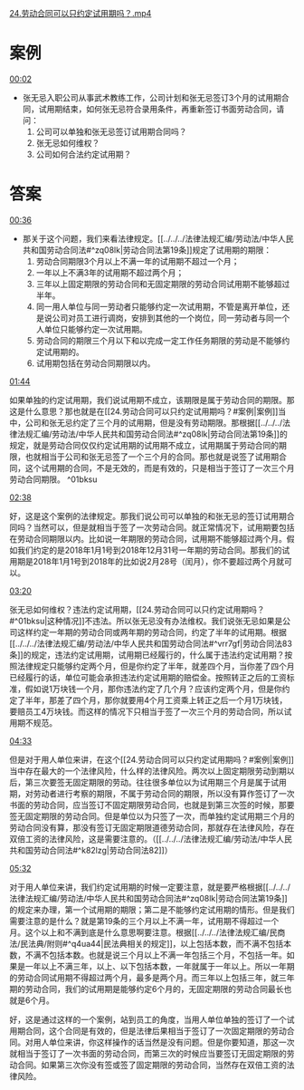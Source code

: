 [24.劳动合同可以只约定试用期吗？.mp4](file:///E:%5C法律实务%5CA314【游本春】【20小时200讲】劳动纠纷维权指南及企业风控管控宝典（200讲劳动合同签订法律风险防范与合规管理）%5C24.劳动合同可以只约定试用期吗？.mp4)
# 案例
[00:02](file:///E:%5C法律实务%5CA314【游本春】【20小时200讲】劳动纠纷维权指南及企业风控管控宝典（200讲劳动合同签订法律风险防范与合规管理）%5C24.劳动合同可以只约定试用期吗？.mp4#t=00:02)

- 张无忌入职公司从事武术教练工作，公司计划和张无忌签订3个月的试用期合同，试用期结束，如何张无忌符合录用条件，再重新签订书面劳动合同，请问：
	1. 公司可以单独和张无忌签订试用期合同吗？
	2. 张无忌如何维权？
	3. 公司如何合法约定试用期？
# 答案
[00:36](file:///E:%5C法律实务%5CA314【游本春】【20小时200讲】劳动纠纷维权指南及企业风控管控宝典（200讲劳动合同签订法律风险防范与合规管理）%5C24.劳动合同可以只约定试用期吗？.mp4#t=00:36)

- 那关于这个问题，我们来看法律规定。[[../../../法律法规汇编/劳动法/中华人民共和国劳动合同法#^zq08lk|劳动合同法第19条]]规定了试用期的期限：
	1. 劳动合同期限3个月以上不满一年的试用期不超过一个月；
	2. 一年以上不满3年的试用期不超过两个月；
	3. 三年以上固定期限的劳动合同和无固定期限的劳动合同试用期不能够超过半年。
	4. 同一用人单位与同一劳动者只能够约定一次试用期，不管是离开单位，还是说公司对员工进行调岗，安排到其他的一个岗位，同一劳动者与同一个人单位只能够约定一次试用期。
	5. 劳动合同的期限三个月以下和以完成一定工作任务期限的劳动是不能够约定试用期的。
	6. 试用期包括在劳动合同期限以内。

[01:44](file:///E:%5C法律实务%5CA314【游本春】【20小时200讲】劳动纠纷维权指南及企业风控管控宝典（200讲劳动合同签订法律风险防范与合规管理）%5C24.劳动合同可以只约定试用期吗？.mp4#t=01:44)

如果单独的约定试用期，我们说试用期不成立，该期限是属于劳动合同的期限。那这是什么意思？那也就是在[[24.劳动合同可以只约定试用期吗？#案例|案例]]当中，公司和张无忌约定了三个月的试用期，但是没有劳动期限。那根据[[../../../法律法规汇编/劳动法/中华人民共和国劳动合同法#^zq08lk|劳动合同法第19条]]的规定，就是劳动合同仅仅约定试用期的试用期不成立，试用期属于劳动合同的期限，也就相当于公司和张无忌签了一个三个月的合同。那也就是说签了试用期合同，这个试用期的合同，不是无效的，而是有效的，只是相当于签订了一次三个月劳动合同期限。 ^01bksu

[02:38](file:///E:%5C法律实务%5CA314【游本春】【20小时200讲】劳动纠纷维权指南及企业风控管控宝典（200讲劳动合同签订法律风险防范与合规管理）%5C24.劳动合同可以只约定试用期吗？.mp4#t=02:38)

好，这是这个案例的法律规定。那我们说公司可以单独的和张无忌的签订试用期合同吗？当然可以，但是就相当于签了一次劳动合同。就正常情况下，试用期要包括在劳动合同期限以内。比如说一年期限的劳动合同，试用期不能够超过两个月。假如我们约定的是2018年1月1号到2018年12月31号一年期的劳动合同。那我们的试用期是2018年1月1号到2018年的比如说2月28号（闰月），你不要超过两个月就可以。

[03:20](file:///E:%5C法律实务%5CA314【游本春】【20小时200讲】劳动纠纷维权指南及企业风控管控宝典（200讲劳动合同签订法律风险防范与合规管理）%5C24.劳动合同可以只约定试用期吗？.mp4#t=03:20)

张无忌如何维权？违法约定试用期，[[24.劳动合同可以只约定试用期吗？#^01bksu|这种情况]]不违法。所以张无忌没有办法维权。我们说张无忌如果是公司这样约定一年期的劳动合同或两年期的劳动合同，约定了半年的试用期。根据[[../../../法律法规汇编/劳动法/中华人民共和国劳动合同法#^vrr7gf|劳动合同法83条]]的规定，违法约定试用期，试用期已经履行的，什么属于违法约定试用期？按照法律规定只能够约定两个月，但是你约定了半年，就差四个月，当你差了四个月已经履行的话，单位可能会承担违法约定试用期的赔偿金。按照转正之后的工资标准，假如说1万块钱一个月，那你违法约定了几个月？应该约定两个月，但是你约定了半年，那差了四个月，那你就要用4个月工资乘上转正之后一个月1万块钱，要赔员工4万块钱。而这样的情况下只相当于签了一次三个月的劳动合同，所以试用期不规范。

[04:33](file:///E:/%5C%E6%B3%95%E5%BE%8B%E5%AE%9E%E5%8A%A1%5CA314%E3%80%90%E6%B8%B8%E6%9C%AC%E6%98%A5%E3%80%91%E3%80%9020%E5%B0%8F%E6%97%B6200%E8%AE%B2%E3%80%91%E5%8A%B3%E5%8A%A8%E7%BA%A0%E7%BA%B7%E7%BB%B4%E6%9D%83%E6%8C%87%E5%8D%97%E5%8F%8A%E4%BC%81%E4%B8%9A%E9%A3%8E%E6%8E%A7%E7%AE%A1%E6%8E%A7%E5%AE%9D%E5%85%B8%EF%BC%88200%E8%AE%B2%E5%8A%B3%E5%8A%A8%E5%90%88%E5%90%8C%E7%AD%BE%E8%AE%A2%E6%B3%95%E5%BE%8B%E9%A3%8E%E9%99%A9%E9%98%B2%E8%8C%83%E4%B8%8E%E5%90%88%E8%A7%84%E7%AE%A1%E7%90%86%EF%BC%89%5C24.%E5%8A%B3%E5%8A%A8%E5%90%88%E5%90%8C%E5%8F%AF%E4%BB%A5%E5%8F%AA%E7%BA%A6%E5%AE%9A%E8%AF%95%E7%94%A8%E6%9C%9F%E5%90%97%EF%BC%9F.mp4#t=273.391465)

但是对于用人单位来讲，在这个[[24.劳动合同可以只约定试用期吗？#案例|案例]]当中存在最大的一个法律风险，什么样的法律风险。两次以上固定期限劳动到期以后，第三次要签无固定期限的劳动。往往很多单位以为试用期三个月是属于试用期，对劳动者进行考察的期限，不属于劳动合同的期限，所以没有算作签订了一次书面的劳动合同，应当签订不固定期限劳动合同，也就是到第三次签的时候，那要签无固定期限的劳动合同。但是单位以为只签了一次，而单独约定试用期三个月的劳动合同没有算，那没有签订无固定期限道德劳动合同，那就存在法律风险，存在双倍工资的法律风险，这是需要注意的。（[[../../../法律法规汇编/劳动法/中华人民共和国劳动合同法#^k82lzg|劳动合同法82]]）

[05:32](file:///E:%5C法律实务%5CA314【游本春】【20小时200讲】劳动纠纷维权指南及企业风控管控宝典（200讲劳动合同签订法律风险防范与合规管理）%5C24.劳动合同可以只约定试用期吗？.mp4#t=05:32)

对于用人单位来讲，我们约定试用期的时候一定要注意，就是要严格根据[[../../../法律法规汇编/劳动法/中华人民共和国劳动合同法#^zq08lk|劳动合同法第19条]]的规定来办理，第一个试用期的期限；第二是不能够约定试用期的情形。但是我们需要注意的是什么？就是第19条的三个月以上不满一年，试用期不得超过一个月。这个以上和不满到底是什么意思啊要注意。根据[[../../../法律法规汇编/民商法/民法典/附则#^q4ua44|民法典相关的规定]]，以上包括本数，而不满不包括本数，不满不包括本数。也就是说三个月以上不满一年包括三个月，不包括一年。如果是一年以上不满三年，以上、以下包括本数，一年就属于一年以上。所以一年期的劳动合同试用期不得超过两个月，最多是两个月。而三年以上包括三年，就三年期的劳动合同，我们的试用期是能够约定6个月的，无固定期限的劳动合同最长也就是6个月。

好，这是通过这样的一个案例，站到员工的角度，当用人单位单独的签订了一个试用期合同，这个合同是有效的，但是法律后果相当于签订了一次固定期限的劳动合同。对用人单位来讲，你这样操作的话当然是没有问题。但是你要知道，那这一次就相当于签订了一次书面的劳动合同，而第三次的时候应当要签订无固定期限的劳动合同。如果第三次你没有签或签了固定期限的劳动合同，当然存在双倍工资的法律风险。